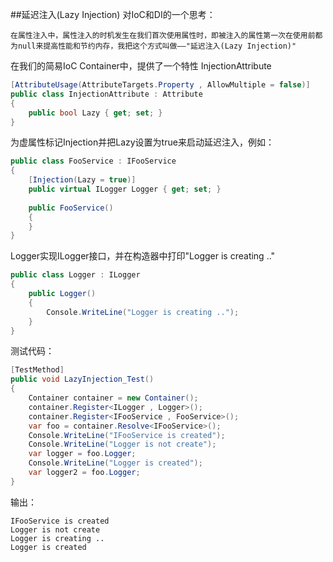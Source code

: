 ##延迟注入(Lazy Injection)
对IoC和DI的一个思考：
```
在属性注入中，属性注入的时机发生在我们首次使用属性时，即被注入的属性第一次在使用前都为null来提高性能和节约内存，我把这个方式叫做——"延迟注入(Lazy Injection)"
```
在我们的简易IoC Container中，提供了一个特性 InjectionAttribute
```cs
[AttributeUsage(AttributeTargets.Property , AllowMultiple = false)]
public class InjectionAttribute : Attribute
{
    public bool Lazy { get; set; }
}
```
为虚属性标记Injection并把Lazy设置为true来启动延迟注入，例如：
```cs
public class FooService : IFooService
{
    [Injection(Lazy = true)]
    public virtual ILogger Logger { get; set; }
    
    public FooService()
    {
    }
}
```
Logger实现ILogger接口，并在构造器中打印"Logger is creating .."
```cs
public class Logger : ILogger
{
    public Logger()
    {
        Console.WriteLine("Logger is creating ..");
    }
}
```
测试代码：
```cs
[TestMethod]
public void LazyInjection_Test()
{
    Container container = new Container();
    container.Register<ILogger , Logger>();
    container.Register<IFooService , FooService>();
    var foo = container.Resolve<IFooService>();
    Console.WriteLine("IFooService is created");
    Console.WriteLine("Logger is not create");
    var logger = foo.Logger;           
    Console.WriteLine("Logger is created");
    var logger2 = foo.Logger;
}
```
输出：
```		
IFooService is created
Logger is not create
Logger is creating ..
Logger is created
```

